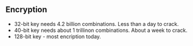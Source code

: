 ## Encryption
- 32-bit key needs 4.2 billion combinations. Less than a day to crack.
- 40-bit key needs about 1 trillinon combinations. About a week to crack.
- 128-bit key - most encription today.
